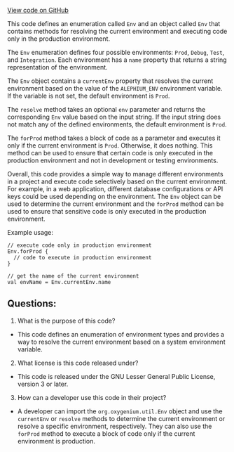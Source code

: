 [View code on GitHub](https://github.com/oxygenium/oxygenium/util/src/main/scala/org/oxygenium/util/Env.scala)

This code defines an enumeration called `Env` and an object called `Env` that contains methods for resolving the current environment and executing code only in the production environment. 

The `Env` enumeration defines four possible environments: `Prod`, `Debug`, `Test`, and `Integration`. Each environment has a `name` property that returns a string representation of the environment. 

The `Env` object contains a `currentEnv` property that resolves the current environment based on the value of the `ALEPHIUM_ENV` environment variable. If the variable is not set, the default environment is `Prod`. 

The `resolve` method takes an optional `env` parameter and returns the corresponding `Env` value based on the input string. If the input string does not match any of the defined environments, the default environment is `Prod`. 

The `forProd` method takes a block of code as a parameter and executes it only if the current environment is `Prod`. Otherwise, it does nothing. This method can be used to ensure that certain code is only executed in the production environment and not in development or testing environments. 

Overall, this code provides a simple way to manage different environments in a project and execute code selectively based on the current environment. For example, in a web application, different database configurations or API keys could be used depending on the environment. The `Env` object can be used to determine the current environment and the `forProd` method can be used to ensure that sensitive code is only executed in the production environment. 

Example usage:

```
// execute code only in production environment
Env.forProd {
  // code to execute in production environment
}

// get the name of the current environment
val envName = Env.currentEnv.name
```
## Questions: 
 1. What is the purpose of this code?
- This code defines an enumeration of environment types and provides a way to resolve the current environment based on a system environment variable.

2. What license is this code released under?
- This code is released under the GNU Lesser General Public License, version 3 or later.

3. How can a developer use this code in their project?
- A developer can import the `org.oxygenium.util.Env` object and use the `currentEnv` or `resolve` methods to determine the current environment or resolve a specific environment, respectively. They can also use the `forProd` method to execute a block of code only if the current environment is production.